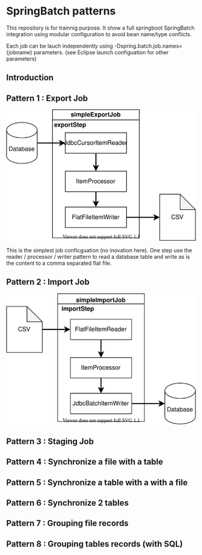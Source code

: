 # SpringBatch patterns

This repository is for trainnig purpose. It show a full springboot SpringBatch integration using modular configuration to avoid bean name/type conflicts.

Each job can be lauch independently using -Dspring.batch.job.names={jobname} parameters. (see Eclipse launch configuation for other parameters) 

## Introduction

## Pattern 1 : Export Job

![alt text](./images/exportjob.svg "Export Job")

This is the simplest job conficguation (no inovation here). One step use the reader / processor / writer pattern to read a database table and write as is the content to a comma separated flat file. 

## Pattern 2 : Import Job

![alt text](./images/importjob.svg "Import Job")

## Pattern 3 : Staging Job

## Pattern 4 : Synchronize a file with a table

## Pattern 5 : Synchronize a table with a with a file

## Pattern 6 : Synchronize 2 tables

## Pattern 7 : Grouping file records

## Pattern 8 : Grouping tables records (with SQL)
